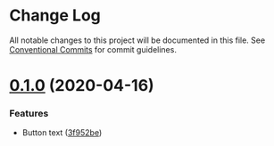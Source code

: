 # Change Log

All notable changes to this project will be documented in this file.
See [Conventional Commits](https://conventionalcommits.org) for commit guidelines.

# [0.1.0](https://github.com/kysonic/react-ui-library/compare/@react-ui-library/input@0.0.5...@react-ui-library/input@0.1.0) (2020-04-16)


### Features

* Button text ([3f952be](https://github.com/kysonic/react-ui-library/commit/3f952be9e4026d83bdb70be1ead97a3c450e5588))
